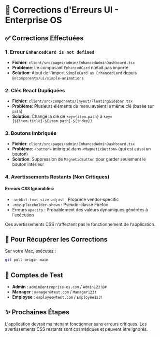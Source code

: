 # 🔧 Corrections d'Erreurs UI - Enterprise OS

## ✅ Corrections Effectuées

### 1. **Erreur `EnhancedCard is not defined`**
- **Fichier**: `client/src/pages/admin/EnhancedAdminDashboard.tsx`
- **Problème**: Le composant `EnhancedCard` n'était pas importé
- **Solution**: Ajout de l'import `SimpleCard as EnhancedCard` depuis `@/components/ui/simple-animations`

### 2. **Clés React Dupliquées**
- **Fichier**: `client/src/components/layout/FloatingSidebar.tsx`
- **Problème**: Plusieurs éléments du menu avaient la même clé (basée sur `path`)
- **Solution**: Changé la clé de `key={item.path}` à `key={${item.title}-${item.path}-${index}}`

### 3. **Boutons Imbriqués**
- **Fichier**: `client/src/pages/admin/EnhancedAdminDashboard.tsx`
- **Problème**: `<button>` imbriqué dans `<MagneticButton>` (qui est aussi un bouton)
- **Solution**: Suppression de `MagneticButton` pour garder seulement le bouton intérieur

### 4. **Avertissements Restants (Non Critiques)**

#### Erreurs CSS Ignorables:
- `-webkit-text-size-adjust` : Propriété vendor-specific
- `-moz-placeholder-shown` : Pseudo-classe Firefox
- Erreurs `opacity` : Probablement des valeurs dynamiques générées à l'exécution

Ces avertissements CSS n'affectent pas le fonctionnement de l'application.

## 📝 Pour Récupérer les Corrections

Sur votre Mac, exécutez :

```bash
git pull origin main
```

## 🚀 Comptes de Test

- **Admin** : `admin@entreprise-os.com` / `Admin123!@#`
- **Manager** : `manager@test.com` / `Manager123!`
- **Employee** : `employee@test.com` / `Employee123!`

## ✨ Prochaines Étapes

L'application devrait maintenant fonctionner sans erreurs critiques. Les avertissements CSS restants sont cosmétiques et peuvent être ignorés.